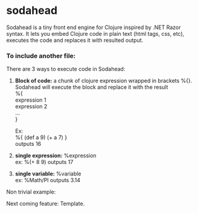 # sodahead

Sodahead is a tiny front end engine for Clojure inspired by .NET Razor syntax. It lets you embed Clojure code in plain text (html tags, css, etc), executes the code and replaces it with resulted output.

<h3>To include another file:</h3>



There are 3 ways to execute code in Sodahead:

1. <b>Block of code:</b> a chunk of clojure expression wrapped in brackets %{}. Sodahead will execute the block and replace it with the result<br>
	%{ <br>
		expression 1 <br>
		expression 2 <br>
		... <br>
	} <br>

	Ex:  <br>
	%{  (def a 9)  (+ a 7)  } <br>
	outputs 16

2. <b>single expression:</b> %expression<br>
	ex: %(+ 8 9) outputs 17

3. <b>single variable:</b> %variable <br>
	ex: %Math/PI outputs 3.14<br>


Non trivial example:


Next coming feature: Template.